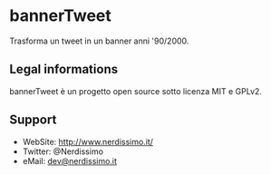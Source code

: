 # bannerTweet

Trasforma un tweet in un banner anni '90/2000.


## Legal informations

bannerTweet è un progetto open source sotto licenza MIT e GPLv2.


## Support

* WebSite: http://www.nerdissimo.it/
* Twitter: @Nerdissimo
* eMail: dev@nerdissimo.it